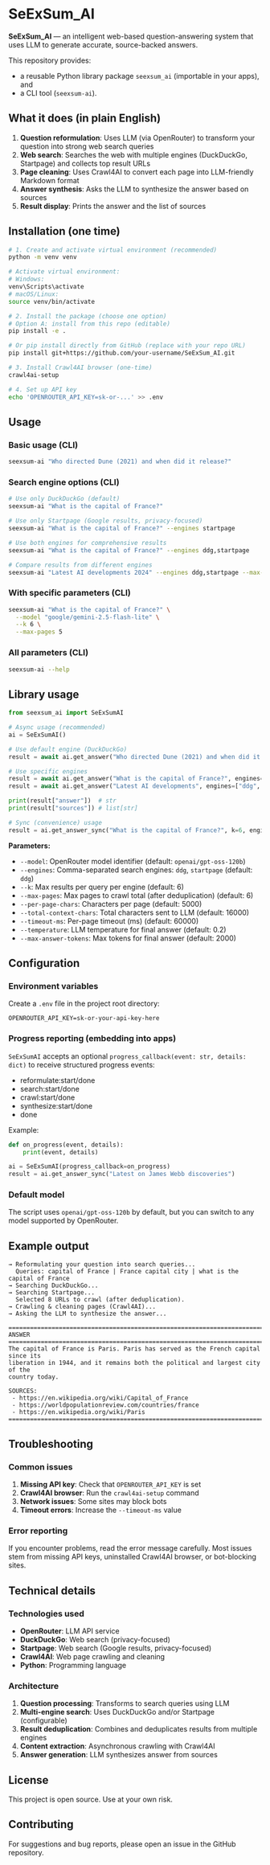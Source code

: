 # SeExSum_AI

**SeExSum_AI** — an intelligent web-based question-answering system that uses LLM to generate accurate, source-backed answers.

This repository provides:
- a reusable Python library package `seexsum_ai` (importable in your apps), and
- a CLI tool (`seexsum-ai`).

## What it does (in plain English)

1. **Question reformulation**: Uses LLM (via OpenRouter) to transform your question into strong web search queries
2. **Web search**: Searches the web with multiple engines (DuckDuckGo, Startpage) and collects top result URLs
3. **Page cleaning**: Uses Crawl4AI to convert each page into LLM-friendly Markdown format
4. **Answer synthesis**: Asks the LLM to synthesize the answer based on sources
5. **Result display**: Prints the answer and the list of sources

## Installation (one time)

```bash
# 1. Create and activate virtual environment (recommended)
python -m venv venv

# Activate virtual environment:
# Windows:
venv\Scripts\activate
# macOS/Linux:
source venv/bin/activate

# 2. Install the package (choose one option)
# Option A: install from this repo (editable)
pip install -e .

# Or pip install directly from GitHub (replace with your repo URL)
pip install git+https://github.com/your-username/SeExSum_AI.git

# 3. Install Crawl4AI browser (one-time)
crawl4ai-setup

# 4. Set up API key
echo 'OPENROUTER_API_KEY=sk-or-...' >> .env
```

## Usage

### Basic usage (CLI)

```bash
seexsum-ai "Who directed Dune (2021) and when did it release?"
```

### Search engine options (CLI)

```bash
# Use only DuckDuckGo (default)
seexsum-ai "What is the capital of France?"

# Use only Startpage (Google results, privacy-focused)
seexsum-ai "What is the capital of France?" --engines startpage

# Use both engines for comprehensive results
seexsum-ai "What is the capital of France?" --engines ddg,startpage

# Compare results from different engines
seexsum-ai "Latest AI developments 2024" --engines ddg,startpage --max-pages 8
```

### With specific parameters (CLI)

```bash
seexsum-ai "What is the capital of France?" \
  --model "google/gemini-2.5-flash-lite" \
  --k 6 \
  --max-pages 5
```

### All parameters (CLI)

```bash
seexsum-ai --help
```

## Library usage

```python
from seexsum_ai import SeExSumAI

# Async usage (recommended)
ai = SeExSumAI()

# Use default engine (DuckDuckGo)
result = await ai.get_answer("Who directed Dune (2021) and when did it release?", max_pages=5)

# Use specific engines
result = await ai.get_answer("What is the capital of France?", engines=["startpage"])
result = await ai.get_answer("Latest AI developments", engines=["ddg", "startpage"])

print(result["answer"])  # str
print(result["sources"]) # list[str]

# Sync (convenience) usage
result = ai.get_answer_sync("What is the capital of France?", k=6, engines=["ddg", "startpage"])
```

**Parameters:**
- `--model`: OpenRouter model identifier (default: `openai/gpt-oss-120b`)
- `--engines`: Comma-separated search engines: `ddg`, `startpage` (default: `ddg`)
- `--k`: Max results per query per engine (default: 6)
- `--max-pages`: Max pages to crawl total (after deduplication) (default: 6)
- `--per-page-chars`: Characters per page (default: 5000)
- `--total-context-chars`: Total characters sent to LLM (default: 16000)
- `--timeout-ms`: Per-page timeout (ms) (default: 60000)
- `--temperature`: LLM temperature for final answer (default: 0.2)
- `--max-answer-tokens`: Max tokens for final answer (default: 2000)

## Configuration

### Environment variables

Create a `.env` file in the project root directory:

```env
OPENROUTER_API_KEY=sk-or-your-api-key-here
```

### Progress reporting (embedding into apps)

`SeExSumAI` accepts an optional `progress_callback(event: str, details: dict)` to receive structured progress events:
- reformulate:start/done
- search:start/done
- crawl:start/done
- synthesize:start/done
- done

Example:
```python
def on_progress(event, details):
    print(event, details)

ai = SeExSumAI(progress_callback=on_progress)
result = ai.get_answer_sync("Latest on James Webb discoveries")
```

### Default model

The script uses `openai/gpt-oss-120b` by default, but you can switch to any model supported by OpenRouter.

## Example output

```
→ Reformulating your question into search queries...
  Queries: capital of France | France capital city | what is the capital of France
→ Searching DuckDuckGo...
→ Searching Startpage...
  Selected 8 URLs to crawl (after deduplication).
→ Crawling & cleaning pages (Crawl4AI)...
→ Asking the LLM to synthesize the answer...

================================================================================
ANSWER
================================================================================
The capital of France is Paris. Paris has served as the French capital since its 
liberation in 1944, and it remains both the political and largest city of the 
country today.

SOURCES:
 - https://en.wikipedia.org/wiki/Capital_of_France
 - https://worldpopulationreview.com/countries/france
 - https://en.wikipedia.org/wiki/Paris
================================================================================
```

## Troubleshooting

### Common issues

1. **Missing API key**: Check that `OPENROUTER_API_KEY` is set
2. **Crawl4AI browser**: Run the `crawl4ai-setup` command
3. **Network issues**: Some sites may block bots
4. **Timeout errors**: Increase the `--timeout-ms` value

### Error reporting

If you encounter problems, read the error message carefully. Most issues stem from missing API keys, uninstalled Crawl4AI browser, or bot-blocking sites.

## Technical details

### Technologies used

- **OpenRouter**: LLM API service
- **DuckDuckGo**: Web search (privacy-focused)
- **Startpage**: Web search (Google results, privacy-focused)
- **Crawl4AI**: Web page crawling and cleaning
- **Python**: Programming language

### Architecture

1. **Question processing**: Transforms to search queries using LLM
2. **Multi-engine search**: Uses DuckDuckGo and/or Startpage (configurable)
3. **Result deduplication**: Combines and deduplicates results from multiple engines
4. **Content extraction**: Asynchronous crawling with Crawl4AI
5. **Answer generation**: LLM synthesizes answer from sources

## License

This project is open source. Use at your own risk.

## Contributing

For suggestions and bug reports, please open an issue in the GitHub repository.
